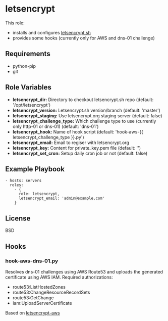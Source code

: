 letsencrypt
===========

This role:
* installs and configures [letsencrypt.sh](https://github.com/lukas2511/letsencrypt.sh)
* provides some hooks (currently only for AWS and dns-01 challenge)

Requirements
------------

* python-pip
* git

Role Variables
--------------

* **letsencrypt_dir:** Directory to checkout letsencrypt.sh repo (default: '/opt/letsencrypt')
* **letsencrypt_version:** Letsencrypt.sh version/branch (default: 'master')
* **letsencrypt_staging:** Use letsencrypt.org staging server (default: false)
* **letsencrypt_challenge_type:** Which challenge type to use (currently only http-01 or dns-01) (default: 'dns-01')
* **letsencrypt_hook:** Name of hook script (default: 'hook-aws-{{ letsencrypt_challenge_type }}.py')
* **letsencrypt_email:** Email to regiser with letsencrypt.org
* **letsencrypt_key:** Content for private_key.pem file (default: '')
* **letsencrypt_set_cron:** Setup daily cron job or not (default: false)

Example Playbook
----------------

    - hosts: servers
      roles:
        - { 
          role: letsencrypt,
          letsencrypt_email: 'admin@example.com'
        }

License
-------

BSD

Hooks
-----

### hook-aws-dns-01.py
Resolves dns-01 challenges using AWS Route53 and uploads the generated certificate using AWS IAM. Required authorizations:
* route53:ListHostedZones
* route53:ChangeResourceRecordSets
* route53:GetChange
* iam:UploadServerCertificate

Based on [letsencrypt-aws](letsencrypt-aws)